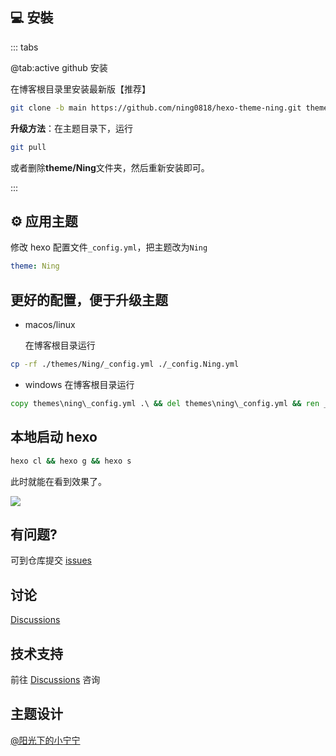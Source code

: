 ## 💻 安裝

::: tabs

@tab:active github 安装

在博客根目录里安装最新版【推荐】

```bash
git clone -b main https://github.com/ning0818/hexo-theme-ning.git themes/Ning
```


**升级方法**：在主题目录下，运行

```bash
git pull
```

或者删除**theme/Ning**文件夹，然后重新安装即可。

:::


## ⚙ 应用主题

修改 hexo 配置文件`_config.yml`，把主题改为`Ning`

```yml
theme: Ning
```


## 更好的配置，便于升级主题

- macos/linux
 
  在博客根目录运行

```bash
cp -rf ./themes/Ning/_config.yml ./_config.Ning.yml
```

- windows
  在博客根目录运行
```cmd
copy themes\ning\_config.yml .\ && del themes\ning\_config.yml && ren _config.yml _config.Ning.yml
```

## 本地启动 hexo

```bash
hexo cl && hexo g && hexo s
```

此时就能在看到效果了。

![](/images/theme.png)

## 有问题?

可到仓库提交 [issues](https://github.com/ning0818/hexo-theme-Ning/issues)

## 讨论

<div>
<a href="https://github.com/ning0818/hexo-theme-ning/discussions">Discussions</a>
</div>

## 技术支持

前往 <a href="https://github.com/ning0818/hexo-theme-ning/discussions">Discussions</a> 咨询

## 主题设计

[@阳光下的小宁宁](https://github.com/ning0818)